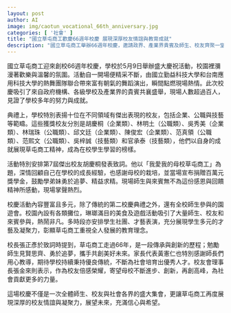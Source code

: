 ```yaml
---
layout: post
author: AI
image: img/caotun_vocational_66th_anniversary.jpg
categories: [ '社會' ]
title: "國立草屯商工歡慶66週年校慶 展現深厚校友情誼與教育成就"
description: "國立草屯商工舉辦66週年校慶，邀請政界、產業界貴賓及師生、校友齊聚一堂，現場氣氛熱烈。活動包含精彩開場舞、校友表揚、園遊會與才藝表演，第7屆傑出校友胡慶桐更慷慨捐贈百萬元獎學金，激勵學弟妹勇於追夢，全校洋溢溫馨與榮耀，展現全人教育與凝聚力。"
---
```

國立草屯商工迎來創校66週年校慶，學校於5月9日舉辦盛大慶祝活動，校園裡瀰漫著歡樂與溫馨的氛圍。活動自一開場便精采不斷，由國立勤益科技大學和台南應用科技大學的熱舞團隊聯合帶來富有朝氣的舞蹈演出，瞬間點燃現場熱情。此次校慶吸引了來自政府機構、各級學校及產業界的貴賓共襄盛舉，現場人數超過百人，見證了學校多年的努力與成就。

典禮上，學校特別表揚十位在不同領域有傑出表現的校友，包括企業、公職與技藝等範疇。這些獲獎校友分別是胡慶桐（企業類）、林明土（公職類）、吳秀美（企業類）、林瑞珠（公職類）、邱文廷（企業類）、陳俊宏（企業類）、范真領（公職類）、范熙文（公職類）、吳梓誠（技藝類）和官承泰（技藝類），他們以自身的成就展現草屯商工精神，成為在校學生學習的榜樣。

活動特別安排第7屆傑出校友胡慶桐發表致詞。他以「我愛我的母校草屯商工」為題，深情回顧自己在學校的成長經驗，也感謝母校的栽培，並當場宣布捐贈百萬元獎學金，鼓勵學弟妹勇於追夢、精益求精。現場師生與來賓無不為這份感恩與回饋精神所感動，現場掌聲熱烈。

校慶活動內容豐富且多元，除了傳統的第二校慶典禮之外，還有全校師生參與的園遊會。校園內設有各類攤位，琳瑯滿目的美食及遊戲活動吸引了大量師生、校友和來賓參與，熱鬧非凡。多時段亦安排學生社團、才藝表演，充分展現學生多元的才藝及凝聚力，彰顯草屯商工重視全人發展的教育理念。

校長張正彥於致詞時提到，草屯商工走過66年，是一段傳承與創新的歷程；勉勵師生見賢思齊、勇於追夢，攜手共創美好未來。家長代表黃憲仁也特別感謝師長們用心教導，期待學校持續秉持優良傳統，不斷為社會培育出優秀人才。校友會理事長張金來則表示，作為校友倍感榮耀，寄望母校不斷進步、創新，再創高峰，為社會貢獻更多的力量。

這場校慶不僅是一次全體師生、校友與社會各界的盛大集會，更讓草屯商工再度展現深厚的校友情誼與凝聚力，展望未來，充滿信心與希望。